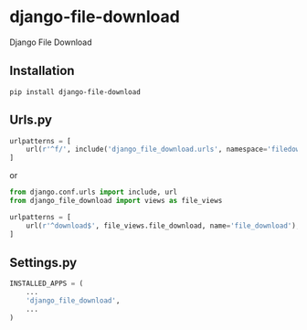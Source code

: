 # django-file-download
Django File Download

## Installation
```shell
pip install django-file-download
```

## Urls.py
```python
urlpatterns = [
    url(r'^f/', include('django_file_download.urls', namespace='filedownload')),
]
```
or
```python
from django.conf.urls import include, url
from django_file_download import views as file_views

urlpatterns = [
    url(r'^download$', file_views.file_download, name='file_download'),
]
```

## Settings.py
```python
INSTALLED_APPS = (
    ...
    'django_file_download',
    ...
)
```
